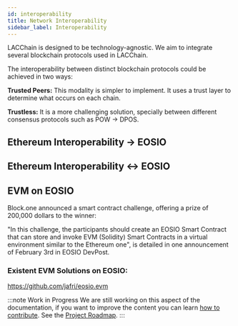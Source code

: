 ```yaml
---
id: interoperability
title: Network Interoperability
sidebar_label: Interoperability
---
```


LACChain is designed to be technology-agnostic. We aim to integrate several blockchain protocols used in LACChain.

The interoperability between distinct blockchain protocols could be achieved in two ways:

 **Trusted Peers:** This modality is simpler to implement. It uses a trust layer to determine what occurs on each chain.

 **Trustless:** It is a more challenging solution, specially between different consensus protocols such as POW -> DPOS.

## Ethereum Interoperability -> EOSIO

## Ethereum Interoperability <-> EOSIO

## EVM on EOSIO

Block.one announced a smart contract challenge, offering a prize of 200,000 dollars to the winner:

"In this challenge, the participants should create an EOSIO Smart Contract that can store and invoke EVM (Solidity) Smart Contracts in a virtual environment similar to the Ethereum one", is detailed in one announcement of February 3rd in EOSIO DevPost.

### Existent EVM Solutions on EOSIO:

https://github.com/jafri/eosio.evm

:::note Work in Progress
We are still working on this aspect of the documentation, if you want to improve the content you can learn [how to contribute](../guides/contribute). See the [Project Roadmap](./roadmap).
:::